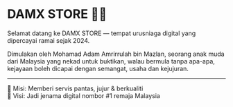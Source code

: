 # DAMX STORE 🛒🔥
Selamat datang ke DAMX STORE — tempat urusniaga digital yang dipercayai ramai sejak 2024.

Dimulakan oleh Mohamad Adam Amrirrulah bin Mazlan, seorang anak muda dari Malaysia yang nekad untuk buktikan, walau bermula tanpa apa-apa, kejayaan boleh dicapai dengan semangat, usaha dan kejujuran.

---

📌 Misi: Memberi servis pantas, jujur & berkualiti  
🎯 Visi: Jadi jenama digital nombor #1 remaja Malaysia
